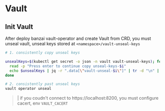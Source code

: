 # Vault


## Init Vault
After deploy banzai vault-operator and create Vault from CRD, you must unseal vault, 
unseal keys stored at `<namespace>/vault-unseal-keys`

```bash
# 1. consistently copy unseal keys

unsealKeys=$(kubectl get secret -o json -n vault vault-unseal-keys); for i in {0..3}; do
  read -p "Press enter to continue copy unseal-keys-$i"
  echo $unsealKeys | jq -r ".data[\"vault-unseal-$i\"]" | tr -d "\n" | base64 -d | xclip -selection clipboard
done 

# 2. consistently past unseal keys
vault operator unseal
```

>| if you coudn't connect to https://localhost:8200, you must configure cacert, env `VAULT_CACERT`
